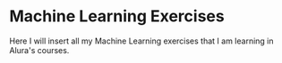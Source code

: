 # Machine Learning Exercises

Here I will insert all my Machine Learning exercises that I am learning in Alura's courses. 

